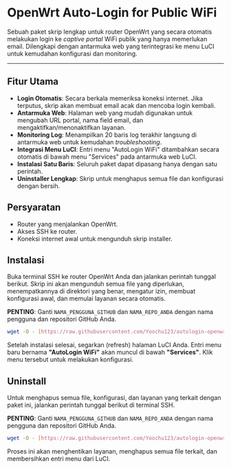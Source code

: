 # OpenWrt Auto-Login for Public WiFi

Sebuah paket skrip lengkap untuk router OpenWrt yang secara otomatis melakukan login ke *captive portal* WiFi publik yang hanya memerlukan email. Dilengkapi dengan antarmuka web yang terintegrasi ke menu LuCI untuk kemudahan konfigurasi dan monitoring.

---

## Fitur Utama

-   **Login Otomatis**: Secara berkala memeriksa koneksi internet. Jika terputus, skrip akan membuat email acak dan mencoba login kembali.
-   **Antarmuka Web**: Halaman web yang mudah digunakan untuk mengubah URL portal, nama field email, dan mengaktifkan/menonaktifkan layanan.
-   **Monitoring Log**: Menampilkan 20 baris log terakhir langsung di antarmuka web untuk kemudahan *troubleshooting*.
-   **Integrasi Menu LuCI**: Entri menu "AutoLogin WiFi" ditambahkan secara otomatis di bawah menu "Services" pada antarmuka web LuCI.
-   **Instalasi Satu Baris**: Seluruh paket dapat dipasang hanya dengan satu perintah.
-   **Uninstaller Lengkap**: Skrip untuk menghapus semua file dan konfigurasi dengan bersih.

## Persyaratan

-   Router yang menjalankan OpenWrt.
-   Akses SSH ke router.
-   Koneksi internet awal untuk mengunduh skrip installer.

## Instalasi

Buka terminal SSH ke router OpenWrt Anda dan jalankan perintah tunggal berikut. Skrip ini akan mengunduh semua file yang diperlukan, menempatkannya di direktori yang benar, mengatur izin, membuat konfigurasi awal, dan memulai layanan secara otomatis.

**PENTING**: Ganti `NAMA_PENGGUNA_GITHUB` dan `NAMA_REPO_ANDA` dengan nama pengguna dan repositori GitHub Anda.

```sh
wget -O - [https://raw.githubusercontent.com/Yoochu123/autologin-openwrt/main/install.sh](https://raw.githubusercontent.com/Yoochu123/autologin-openwrt/main/install.sh) | sh
```

Setelah instalasi selesai, segarkan (refresh) halaman LuCI Anda. Entri menu baru bernama **"AutoLogin WiFi"** akan muncul di bawah **"Services"**. Klik menu tersebut untuk melakukan konfigurasi.

## Uninstall

Untuk menghapus semua file, konfigurasi, dan layanan yang terkait dengan paket ini, jalankan perintah tunggal berikut di terminal SSH.

**PENTING**: Ganti `NAMA_PENGGUNA_GITHUB` dan `NAMA_REPO_ANDA` dengan nama pengguna dan repositori GitHub Anda.

```sh
wget -O - [https://raw.githubusercontent.com/Yoochu123/autologin-openwrt/main/uninstall.sh](https://raw.githubusercontent.com/Yoochu123/autologin-openwrt/main/uninstall.sh) | sh
```

Proses ini akan menghentikan layanan, menghapus semua file terkait, dan membersihkan entri menu dari LuCI.
